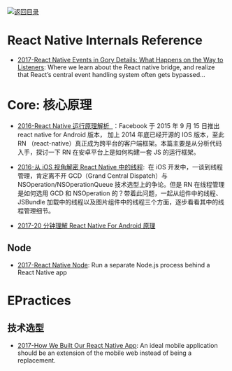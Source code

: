 [![返回目录](https://parg.co/UGo)](https://github.com/wxyyxc1992/Awesome-Reference)

# React Native Internals Reference

* [2017-React Native Events in Gory Details: What Happens on the Way to Listeners](https://parg.co/UCD): Where we learn about the React native bridge, and realize that React’s central event handling system often gets bypassed…

# Core: 核心原理

* [2016-React Native 运行原理解析  ](http://blog.csdn.net/xiangzhihong8/article/details/52623852)：Facebook 于 2015 年 9 月 15 日推出 react native for Android 版本， 加上 2014 年底已经开源的 IOS 版本，至此 RN （react-native）真正成为跨平台的客户端框架。本篇主要是从分析代码入手，探讨一下 RN 在安卓平台上是如何构建一套 JS 的运行框架。

* [2016-从 iOS 视角解密 React Native 中的线程](http://mp.weixin.qq.com/s/5a83ubJtdg9oJP0lHXeRNA):  在 iOS 开发中，一谈到线程管理，肯定离不开 GCD（Grand Central Dispatch）与 NSOperation/NSOperationQueue 技术选型上的争论。但是 RN 在线程管理是如何选用 GCD 和 NSOperation 的？带着此问题，一起从组件中的线程、JSBundle 加载中的线程以及图片组件中的线程三个方面，逐步看看其中的线程管理细节。

- [2017-20 分钟理解 React Native For Android 原理](http://6me.us/nNgd)

## Node

* [2017-React Native Node](https://github.com/staltz/react-native-node): Run a separate Node.js process behind a React Native app

# EPractices

## 技术选型

* [2017-How We Built Our React Native App](https://parg.co/bDM): An ideal mobile application should be an extension of the mobile web instead of being a replacement.
